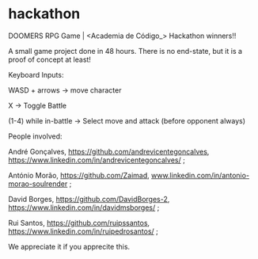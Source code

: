 # hackathon
DOOMERS RPG Game | <Academia de Código_> Hackathon winners!! 

A small game project done in 48 hours. There is no end-state, but it is a proof of concept at least!

Keyboard Inputs:

WASD + arrows -> move character

X -> Toggle Battle

(1-4) while in-battle -> Select move and attack (before opponent always)

People involved:

André Gonçalves, https://github.com/andrevicentegoncalves, https://www.linkedin.com/in/andrevicentegoncalves/ ;

António Morão, https://github.com/Zaimad, www.linkedin.com/in/antonio-morao-soulrender ;

David Borges, https://github.com/DavidBorges-2, https://www.linkedin.com/in/davidmsborges/ ;

Rui Santos, https://github.com/ruipssantos, https://www.linkedin.com/in/ruipedrosantos/ ;


We appreciate it if you apprecite this.
